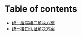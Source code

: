 # Table of contents

* [统一后端接口解决方案](README.md)
* [统一接口认证解决方案](tong-yi-jie-kou-ren-zheng-jie-jue-fang-an.md)
